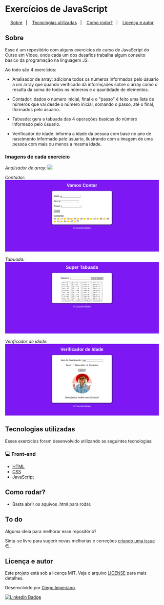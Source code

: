 # Exercícios de JavaScript

<p align="center">
  <a href="#sobre">Sobre</a>&nbsp;&nbsp;&nbsp;|&nbsp;&nbsp;&nbsp;
  <a href="#tecnologias-utilizadas">Tecnologias utilizadas</a>&nbsp;&nbsp;&nbsp;|&nbsp;&nbsp;&nbsp;
  <a href="#como-rodar">Como rodar?</a>&nbsp;&nbsp;&nbsp;|&nbsp;&nbsp;&nbsp;
  <a href="#licença-e-autores">Licença e autor</a>
</p>

## Sobre

Esse é um repositório com alguns exercícios do curso de JavaScript do Curso em Video, onde cada um dos desafios trabalha algum conseito basico da programação na linguagem JS.

Ao todo são 4 exercícios:

- Analisador de array: adiciona todos os números informados pelo úsuario a um array que quando
  verificado dá informçaões sobre o array como o resulta da soma de todos os números e a qauntidade de elementos.

- Contador: dados o número inicial, final e o "passo" é feito uma lista de números que vai desde o
  número inicial, somando o passo, até o final, iformados pelo úsuario.

- Tabuada: gera a tabuada das 4 operações basicas do número informado pelo úsuario.

- Verificador de idade: informa a idade da pessoa com base no ano de nascimento informado pelo
  úsuario, ilustrando com a imagem de uma pessoa com mais ou menos a mesma idade.

### Imagens de cada exercício

<p align="center">

_Analisador de array:_
<img src=".github/analisadorArray.png"/>

_Contador:_
<img src=".github/contador.png"/>

_Tabuada:_
<img src=".github/tabuada.png"/>

_Verificador de idade:_
<img src=".github/verificadorIdade.png"/>

</p>

## Tecnologias utilizadas

Esses exercícios foram desenvolvido utilizando as seguintes tecnologias:

### 💻 Front-end

- [HTML](https://developer.mozilla.org/pt-BR/docs/Web/HTML)
- [CSS](https://developer.mozilla.org/pt-BR/docs/Web/CSS)
- [JavaScript](https://www.javascript.com/)

## Como rodar?

- Basta abrir os aquivos .html para rodar.

## To do

Alguma ideia para melhorar esse repositório?

Sinta-se livre para sugerir novas melhorias e correções [criando uma issue](https://github.com/DiegoImperiano/curso-js/issues/new) 😉.

## Licença e autor

Este projeto está sob a licença MIT. Veja o arquivo [LICENSE](https://github.com/DiegoImperiano/curso-js/blob/main/LICENSE) para mais detalhes.

Desenvolvido por [Diego Imperiano](https://github.com/DiegoImperiano).

[![Linkedin Badge](https://img.shields.io/badge/-Diego_Imperiano-blue?style=flat-square&logo=Linkedin&logoColor=white&link=https://www.linkedin.com/in/diegoimperiano/)](https://www.linkedin.com/in/diegoimperiano/)
